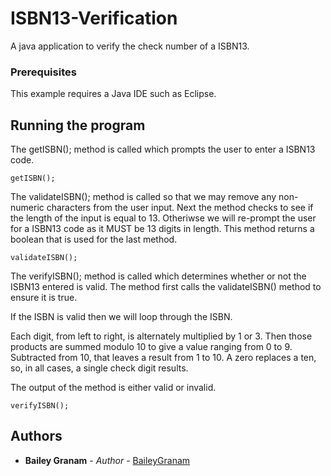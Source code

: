 # ISBN13-Verification

A java application to verify the check number of a ISBN13.

### Prerequisites

This example requires a Java IDE such as Eclipse.

## Running the program

The getISBN(); method is called which prompts the user to enter a ISBN13 code. 

```
getISBN();
```

The validateISBN(); method is called so that we may remove any non-numeric characters 
from the user input. Next the method checks to see if the length of the input is equal
to 13. Otheriwse we will re-prompt the user for a ISBN13 code as it MUST be 13 digits in 
length. This method returns a boolean that is used for the last method.

```
validateISBN();
```

The verifyISBN(); method is called which determines whether or not the ISBN13 entered is
valid. The method first calls the validateISBN() method to ensure it is true. 

If the ISBN is valid then we will loop through the ISBN.

Each digit, from left to right, is alternately multiplied by 1 or 3. Then those products are summed modulo 10 to give a value ranging from 0 to 9. Subtracted from 10, that leaves a result from 1 to 10. A zero replaces a ten, so, in all cases, a single check digit results.

The output of the method is either valid or invalid. 

```
verifyISBN();
```

## Authors

* **Bailey Granam** - *Author* - [BaileyGranam](https://github.com/BaileyGranam)
